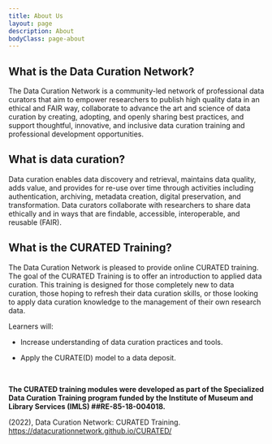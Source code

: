 ```yaml
---
title: About Us
layout: page
description: About
bodyClass: page-about
---
```


<h2><b>What is the Data Curation Network?</b></h2>


The Data Curation Network is a community-led network of professional data curators that aim to empower researchers to publish high quality data in an ethical and FAIR way, collaborate to advance the art and science of data curation by creating, adopting, and openly sharing best practices, and support thoughtful, innovative, and inclusive data curation training and professional development opportunities.


<h2><b>What is data curation?</b></h2>

Data curation enables data discovery and retrieval, maintains data quality, adds value, and provides for re-use over time through activities including authentication, archiving, metadata creation, digital preservation, and transformation. Data curators collaborate with researchers to share data ethically and in ways that are findable, accessible, interoperable, and reusable (FAIR).

<h2><b>What is the CURATED Training?</b></h2>

The Data Curation Network is pleased to provide online CURATED training. The goal of the CURATED Training is to offer an introduction to applied data curation. This training is designed for those completely new to data curation, those hoping to refresh their data curation skills, or those looking to apply data curation knowledge to the management of their own research data.

Learners will:

<ul>
<li><p>Increase understanding of data curation practices and tools.</p></li>
<li><p>Apply the CURATE(D) model to a data deposit.</p></li><br>
</ul>

<strong>The CURATED training modules were developed as part of the Specialized Data Curation Training program funded by the Institute of Museum and Library Services (IMLS) ##RE-85-18-004018.</strong><br>

(2022), Data Curation Network: CURATED Training. <a href="https://datacurationnetwork.github.io/CURATED/">https://datacurationnetwork.github.io/CURATED/</a>
